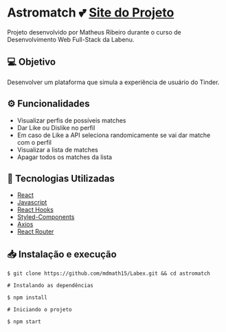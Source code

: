 # Astromatch 💕                                        [Site do Projeto](https://astromatch-matheus.surge.sh/)

Projeto desenvolvido por Matheus Ribeiro durante o curso de Desenvolvimento Web Full-Stack da Labenu.

## 💻 Objetivo
Desenvolver um plataforma que simula a experiência de usuário do Tinder.

## ⚙️ Funcionalidades
  - Visualizar perfis de possíveis matches
  - Dar Like ou Dislike no perfil
  - Em caso de Like a API seleciona randomicamente se vai dar matche com o perfil
  - Visualizar a lista de matches
  - Apagar todos os matches da lista
  
## 🔨 Tecnologias Utilizadas
  - [React](https://pt-br.reactjs.org/)
  - [Javascript](https://www.javascript.com/)
  - [React Hooks](https://pt-br.reactjs.org/docs/hooks-intro.html)
  - [Styled-Components](https://styled-components.com/)
  - [Axios](https://axios-http.com/ptbr/docs/intro)
  - [React Router](https://reactrouter.com/)
 
## 📥 Instalação e execução
```
$ git clone https://github.com/mdmath15/Labex.git && cd astromatch
``` 

```
# Instalando as dependências

$ npm install

# Iniciando o projeto

$ npm start
```

